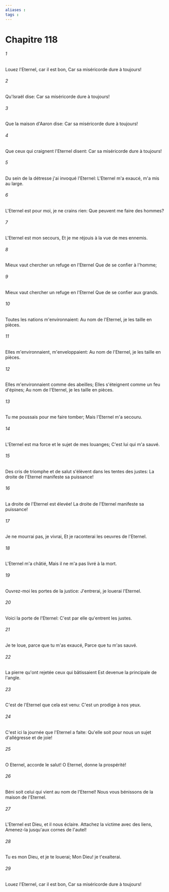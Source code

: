 ```yaml
---
aliases : 
tags : 
---
```


# Chapitre 118

###### 1
Louez l'Eternel, car il est bon, Car sa miséricorde dure à toujours!
###### 2
Qu'Israël dise: Car sa miséricorde dure à toujours!
###### 3
Que la maison d'Aaron dise: Car sa miséricorde dure à toujours!
###### 4
Que ceux qui craignent l'Eternel disent: Car sa miséricorde dure à toujours!
###### 5
Du sein de la détresse j'ai invoqué l'Eternel: L'Eternel m'a exaucé, m'a mis au large.
###### 6
L'Eternel est pour moi, je ne crains rien: Que peuvent me faire des hommes?
###### 7
L'Eternel est mon secours, Et je me réjouis à la vue de mes ennemis.
###### 8
Mieux vaut chercher un refuge en l'Eternel Que de se confier à l'homme;
###### 9
Mieux vaut chercher un refuge en l'Eternel Que de se confier aux grands.
###### 10
Toutes les nations m'environnaient: Au nom de l'Eternel, je les taille en pièces.
###### 11
Elles m'environnaient, m'enveloppaient: Au nom de l'Eternel, je les taille en pièces.
###### 12
Elles m'environnaient comme des abeilles; Elles s'éteignent comme un feu d'épines; Au nom de l'Eternel, je les taille en pièces.
###### 13
Tu me poussais pour me faire tomber; Mais l'Eternel m'a secouru.
###### 14
L'Eternel est ma force et le sujet de mes louanges; C'est lui qui m'a sauvé.
###### 15
Des cris de triomphe et de salut s'élèvent dans les tentes des justes: La droite de l'Eternel manifeste sa puissance!
###### 16
La droite de l'Eternel est élevée! La droite de l'Eternel manifeste sa puissance!
###### 17
Je ne mourrai pas, je vivrai, Et je raconterai les oeuvres de l'Eternel.
###### 18
L'Eternel m'a châtié, Mais il ne m'a pas livré à la mort.
###### 19
Ouvrez-moi les portes de la justice: J'entrerai, je louerai l'Eternel.
###### 20
Voici la porte de l'Eternel: C'est par elle qu'entrent les justes.
###### 21
Je te loue, parce que tu m'as exaucé, Parce que tu m'as sauvé.
###### 22
La pierre qu'ont rejetée ceux qui bâtissaient Est devenue la principale de l'angle.
###### 23
C'est de l'Eternel que cela est venu: C'est un prodige à nos yeux.
###### 24
C'est ici la journée que l'Eternel a faite: Qu'elle soit pour nous un sujet d'allégresse et de joie!
###### 25
O Eternel, accorde le salut! O Eternel, donne la prospérité!
###### 26
Béni soit celui qui vient au nom de l'Eternel! Nous vous bénissons de la maison de l'Eternel.
###### 27
L'Eternel est Dieu, et il nous éclaire. Attachez la victime avec des liens, Amenez-la jusqu'aux cornes de l'autel!
###### 28
Tu es mon Dieu, et je te louerai; Mon Dieu! je t'exalterai.
###### 29
Louez l'Eternel, car il est bon, Car sa miséricorde dure à toujours!
